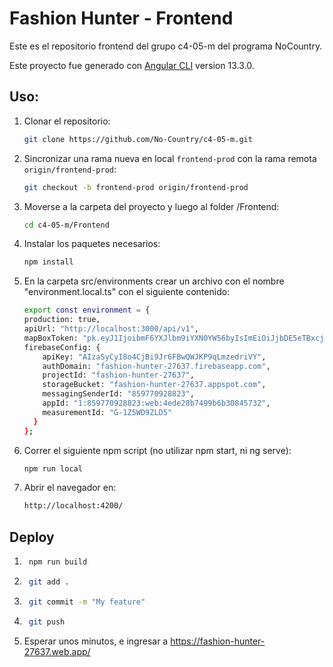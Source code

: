 # Fashion Hunter - Frontend

Este es el repositorio frontend del grupo c4-05-m del programa NoCountry.

Este proyecto fue generado con [Angular CLI](https://github.com/angular/angular-cli) version 13.3.0.

## Uso:

1. Clonar el repositorio:
    ```sh
    git clone https://github.com/No-Country/c4-05-m.git
    ```
2. Sincronizar una rama nueva en local `frontend-prod` con la rama remota `origin/frontend-prod`:
    ```sh
    git checkout -b frontend-prod origin/frontend-prod
    ```
3. Moverse a la carpeta del proyecto y luego al folder /Frontend:
    ```sh
    cd c4-05-m/Frontend
    ```
4. Instalar los paquetes necesarios:
    ```sh
    npm install
    ```
5. En la carpeta src/environments crear un archivo con el nombre "environment.local.ts" con el siguiente contenido:
    ```sh
    export const environment = {
    production: true,
    apiUrl: "http://localhost:3000/api/v1",
    mapBoxToken: "pk.eyJ1IjoibmF6YXJlbm9iYXN0YW56byIsImEiOiJjbDE5eTBxcjgwMWtlM2Zwamh3cWZ6Nmd0In0.QoZkJmffJebZGfpVaNDTBA",
    firebaseConfig: {
        apiKey: "AIzaSyCyI8o4CjBi9Jr6FBwQWJKP9qLmzedriVY",
        authDomain: "fashion-hunter-27637.firebaseapp.com",
        projectId: "fashion-hunter-27637",
        storageBucket: "fashion-hunter-27637.appspot.com",
        messagingSenderId: "859770928823",
        appId: "1:859770928823:web:4ede28b7499b6b30845732",
        measurementId: "G-1Z5WD9ZLD5"
      }
    };
    ```
6. Correr el siguiente npm script (no utilizar npm start, ni ng serve):
    ```sh
    npm run local
    ```
7. Abrir el navegador en:
    ```sh
    http://localhost:4200/
    ```
## Deploy

1. ```sh
    npm run build
    ```
2. ```sh
    git add .
    ```
3. ```sh
    git commit -m "My feature"
    ```
4. ```sh
    git push
    ```
5. Esperar unos minutos, e ingresar a https://fashion-hunter-27637.web.app/ 
